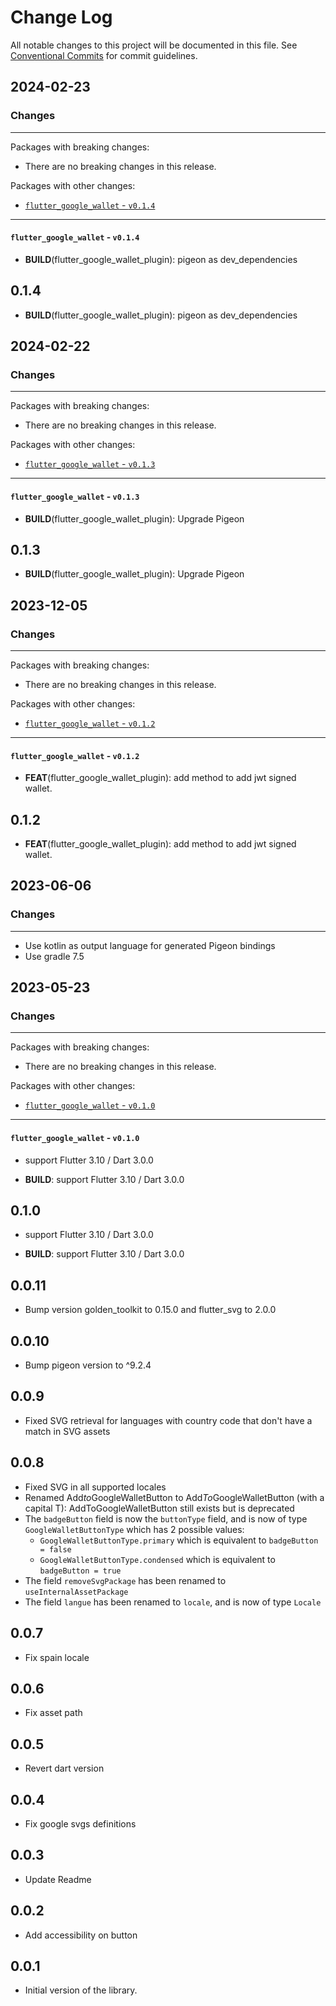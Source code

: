 # Change Log

All notable changes to this project will be documented in this file.
See [Conventional Commits](https://conventionalcommits.org) for commit guidelines.

## 2024-02-23

### Changes

---

Packages with breaking changes:

 - There are no breaking changes in this release.

Packages with other changes:

 - [`flutter_google_wallet` - `v0.1.4`](#flutter_google_wallet---v014)

---

#### `flutter_google_wallet` - `v0.1.4`

 - **BUILD**(flutter_google_wallet_plugin): pigeon as dev_dependencies

## 0.1.4

 - **BUILD**(flutter_google_wallet_plugin): pigeon as dev_dependencies


## 2024-02-22

### Changes

---

Packages with breaking changes:

 - There are no breaking changes in this release.

Packages with other changes:

 - [`flutter_google_wallet` - `v0.1.3`](#flutter_google_wallet---v013)

---

#### `flutter_google_wallet` - `v0.1.3`

 - **BUILD**(flutter_google_wallet_plugin): Upgrade Pigeon

## 0.1.3

 - **BUILD**(flutter_google_wallet_plugin): Upgrade Pigeon


## 2023-12-05

### Changes

---

Packages with breaking changes:

 - There are no breaking changes in this release.

Packages with other changes:

 - [`flutter_google_wallet` - `v0.1.2`](#flutter_google_wallet---v012)

---

#### `flutter_google_wallet` - `v0.1.2`

 - **FEAT**(flutter_google_wallet_plugin): add method to add jwt signed wallet.

## 0.1.2

 - **FEAT**(flutter_google_wallet_plugin): add method to add jwt signed wallet.


## 2023-06-06

### Changes

---

- Use kotlin as output language for generated Pigeon bindings
- Use gradle 7.5

## 2023-05-23

### Changes

---

Packages with breaking changes:

 - There are no breaking changes in this release.

Packages with other changes:

 - [`flutter_google_wallet` - `v0.1.0`](#flutter_google_wallet---v010)

---

#### `flutter_google_wallet` - `v0.1.0`

 - support Flutter 3.10 / Dart 3.0.0

 - **BUILD**: support Flutter 3.10 / Dart 3.0.0

## 0.1.0

 - support Flutter 3.10 / Dart 3.0.0

 - **BUILD**: support Flutter 3.10 / Dart 3.0.0

## 0.0.11

*  Bump version golden_toolkit to 0.15.0 and flutter_svg to 2.0.0

## 0.0.10

* Bump pigeon version to ^9.2.4

## 0.0.9

* Fixed SVG retrieval for languages with country code that don't have a match in SVG assets

## 0.0.8

* Fixed SVG in all supported locales
* Renamed Add*to*GoogleWalletButton to Add*To*GoogleWalletButton (with a capital T): AddToGoogleWalletButton still exists but is deprecated
* The `badgeButton` field is now the `buttonType` field, and is now of type `GoogleWalletButtonType` which has 2 possible values: 
  * `GoogleWalletButtonType.primary` which is equivalent to `badgeButton = false`
  * `GoogleWalletButtonType.condensed` which is equivalent to `badgeButton = true`
* The field `removeSvgPackage` has been renamed to `useInternalAssetPackage`
* The field `langue` has been renamed to `locale`, and is now of type `Locale`

## 0.0.7

* Fix spain locale

## 0.0.6

* Fix asset path

## 0.0.5

* Revert dart version

## 0.0.4

* Fix google svgs definitions

## 0.0.3

* Update Readme

## 0.0.2

* Add accessibility on button

## 0.0.1

* Initial version of the library.
